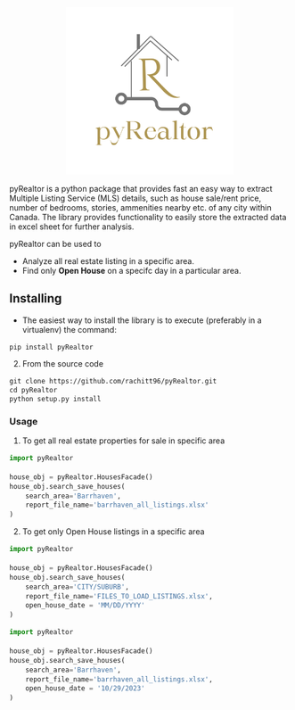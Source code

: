 <p align='center'>
    <img src="pyRealtor.png" width="300" height="300" />
</p>


pyRealtor is a python package that provides fast an easy way to extract Multiple Listing Service (MLS) details, such as house sale/rent price, number of bedrooms, stories, ammenities nearby etc. of any city within Canada. The library provides functionality to easily store the extracted data in excel sheet for further analysis. 

pyRealtor can be used to 
- Analyze all real estate listing in a specific area.
- Find only **Open House** on a specifc day in a particular area.

## Installing

- The easiest way to install the library is to execute (preferably in a virtualenv) the command:

```shell
pip install pyRealtor
```

2. From the source code
```shell
git clone https://github.com/rachitt96/pyRealtor.git
cd pyRealtor
python setup.py install
```


### Usage

1. To get all real estate properties for sale in specific area

```python
import pyRealtor

house_obj = pyRealtor.HousesFacade()
house_obj.search_save_houses(
    search_area='Barrhaven',
    report_file_name='barrhaven_all_listings.xlsx'
)
```

2. To get only Open House listings in a specific area

```python
import pyRealtor

house_obj = pyRealtor.HousesFacade()
house_obj.search_save_houses(
    search_area='CITY/SUBURB',
    report_file_name='FILES_TO_LOAD_LISTINGS.xlsx',
    open_house_date = 'MM/DD/YYYY'
)
```

```python
import pyRealtor

house_obj = pyRealtor.HousesFacade()
house_obj.search_save_houses(
    search_area='Barrhaven',
    report_file_name='barrhaven_all_listings.xlsx',
    open_house_date = '10/29/2023'
)
```